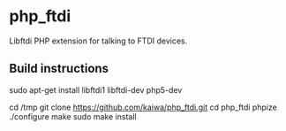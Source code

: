 php_ftdi
========

Libftdi PHP extension for talking to FTDI devices.

Build instructions
------------------

sudo apt-get install libftdi1 libftdi-dev php5-dev

cd /tmp
git clone https://github.com/kaiwa/php_ftdi.git
cd php_ftdi
phpize
./configure
make
sudo make install
